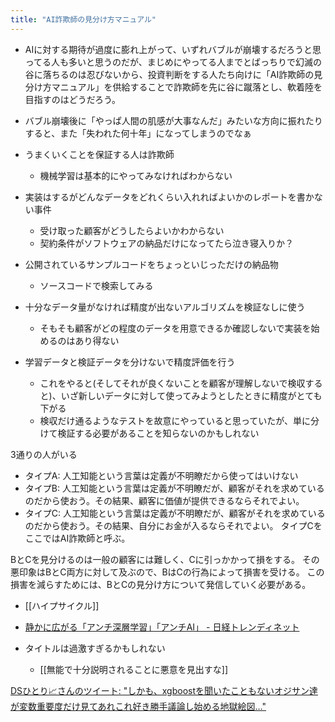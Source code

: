 ```yaml
---
title: "AI詐欺師の見分け方マニュアル"
---
```


- AIに対する期待が過度に膨れ上がって、いずれバブルが崩壊するだろうと思ってる人も多いと思うのだが、まじめにやってる人までとばっちりで幻滅の谷に落ちるのは忍びないから、投資判断をする人たち向けに「AI詐欺師の見分け方マニュアル」を供給することで詐欺師を先に谷に蹴落とし、軟着陸を目指すのはどうだろう。
- バブル崩壊後に「やっぱ人間の肌感が大事なんだ」みたいな方向に振れたりすると、また「失われた何十年」になってしまうのでなぁ

- うまくいくことを保証する人は詐欺師
    - 機械学習は基本的にやってみなければわからない

- 実装はするがどんなデータをどれくらい入れればよいかのレポートを書かない事件
    - 受け取った顧客がどうしたらよいかわからない
    - 契約条件がソフトウェアの納品だけになってたら泣き寝入りか？

- 公開されているサンプルコードをちょっといじっただけの納品物
    - ソースコードで検索してみる

- 十分なデータ量がなければ精度が出ないアルゴリズムを検証なしに使う
    - そもそも顧客がどの程度のデータを用意できるか確認しないで実装を始めるのはあり得ない

- 学習データと検証データを分けないで精度評価を行う
    - これをやると(そしてそれが良くないことを顧客が理解しないで検収すると)、いざ新しいデータに対して使ってみようとしたときに精度がとても下がる
    - 検収だけ通るようなテストを故意にやっていると思っていたが、単に分けて検証する必要があることを知らないのかもしれない


3通りの人がいる
- タイプA: 人工知能という言葉は定義が不明瞭だから使ってはいけない
- タイプB: 人工知能という言葉は定義が不明瞭だが、顧客がそれを求めているのだから使おう。その結果、顧客に価値が提供できるならそれでよい。
- タイプC: 人工知能という言葉は定義が不明瞭だが、顧客がそれを求めているのだから使おう。その結果、自分にお金が入るならそれでよい。
タイプCをここではAI詐欺師と呼ぶ。

BとCを見分けるのは一般の顧客には難しく、Cに引っかかって損をする。
その悪印象はBとC両方に対して及ぶので、BはCの行為によって損害を受ける。
この損害を減らすためには、BとCの見分け方について発信していく必要がある。

- [[ハイプサイクル]]
- [静かに広がる「アンチ深層学習」「アンチAI」 - 日経トレンディネット](http://trendy.nikkeibp.co.jp/atcl/column/16/090200078/011900221/)

- タイトルは過激すぎるかもしれない
    - [[無能で十分説明されることに悪意を見出すな]]


[DSひとり📈さんのツイート: "しかも、xgboostを聞いたこともないオジサン達が変数重要度だけ見てあれこれ好き勝手議論し始める地獄絵図…"](https://twitter.com/factorydatamng/status/1003660868633030656)
